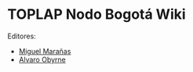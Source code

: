 # TOPLAP Nodo Bogotá Wiki

Editores:
* [Miguel Marañas](https://github.com/Paramuno)
* [Alvaro Obyrne](https://github.com/alvarobyrne)

